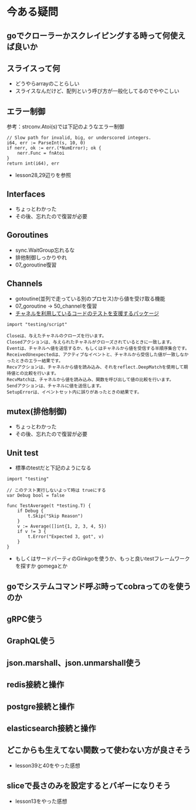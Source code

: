 # 今ある疑問

## goでクローラーかスクレイピングする時って何使えば良いか

## スライスって何

- どうやらarrayのことらしい
- スライスなんだけど、配列という呼び方が一般化してるのでややこしい

## エラー制御

参考：strconv.Atoi(s)では下記のようなエラー制御

```go=
// Slow path for invalid, big, or underscored integers.
i64, err := ParseInt(s, 10, 0)
if nerr, ok := err.(*NumError); ok {
    nerr.Func = fnAtoi
}
return int(i64), err
```

- lesson28,29辺りを参照

## Interfaces

- ちょっとわかった
- その後、忘れたので復習が必要

## Goroutines

- sync.WaitGroup忘れるな
- 排他制御しっかりやれ
- 07_goroutine復習

## Channels

- gotoutine(並列で走っている別のプロセス)から値を受け取る機能
- 07_goroutine -> 50_channelを復習
- [チャネルを利用しているコードのテストを支援するパッケージ](http://golang.jp/pkg/testing-script)

```
import "testing/script"

Closeは、与えたチャネルのクローズを行います。
Closedアクションは、与えられたチャネルがクローズされているときに一致します。
Eventは、チャネルへ値を送信するか、もしくはチャネルから値を受信する半順序集合です。
ReceivedUnexpectedは、アクティブなイベントと、チャネルから受信した値が一致しなかったときのエラー結果です。
Recvアクションは、チャネルから値を読み込み、それをreflect.DeepMatchを使用して期待値との比較を行います。
RecvMatchは、チャネルから値を読み込み、関数を呼び出して値の比較を行います。
Sendアクションは、チャネルに値を送信します。
SetupErrorは、イベントセット内に誤りがあったときの結果です。
```

## mutex(排他制御)

- ちょっとわかった
- その後、忘れたので復習が必要

## Unit test

- 標準のtestだと下記のようになる

```go=
import "testing"

// このテスト実行しないよって時は trueにする
var Debug bool = false

func TestAverage(t *testing.T) {
    if Debug {
        t.Skip("Skip Reason")
    }
    v := Average([]int{1, 2, 3, 4, 5})
    if v != 3 {
        t.Error("Expected 3, got", v)
    }
}
```

- もしくはサードパーティのGinkgoを使うか、もっと良いtestフレームワークを探すか gomegaとか

## goでシステムコマンド呼ぶ時ってcobraってのを使うのか

## gRPC使う

## GraphQL使う

## json.marshall、json.unmarshall使う

## redis接続と操作

## postgre接続と操作

## elasticsearch接続と操作

## どこからも生えてない関数って使わない方が良さそう

- lesson39と40をやった感想

## sliceで長さのみを設定するとバギーになりそう

- lesson13をやった感想
